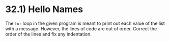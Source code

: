 # 32.1) Hello Names

The `for` loop in the given program is meant to print out each value of the list
with a message. However, the lines of code are out of order. Correct the order
of the lines and fix any indentation.
